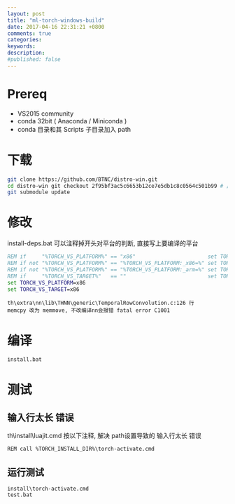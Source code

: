 ```yaml
---
layout: post
title: "ml-torch-windows-build"
date: 2017-04-16 22:31:21 +0800
comments: true
categories: 
keywords: 
description: 
#published: false
---
```


# Prereq
* VS2015 community
* conda 32bit ( Anaconda / Miniconda )
* conda 目录和其 Scripts 子目录加入 path


# 下载

```bash
git clone https://github.com/BTNC/distro-win.git
cd distro-win git checkout 2f95bf3ac5c6653b12ce7e5db1c8c0564c501b99 # 此次编译成功的版本
git submodule update
```


# 修改

install-deps.bat 可以注释掉开头对平台的判断, 直接写上要编译的平台

```bat
REM if     "%TORCH_VS_PLATFORM%" == "x86"                       set TORCH_VS_TARGET=x86
REM if not "%TORCH_VS_PLATFORM%" == "%TORCH_VS_PLATFORM:_x86=%" set TORCH_VS_TARGET=x86
REM if not "%TORCH_VS_PLATFORM%" == "%TORCH_VS_PLATFORM:_arm=%" set TORCH_VS_TARGET=arm
REM if     "%TORCH_VS_TARGET%"   == ""                          set TORCH_VS_TARGET=x64
set TORCH_VS_PLATFORM=x86
set TORCH_VS_TARGET=x86
```

```
th\extra\nn\lib\THNN\generic\TemporalRowConvolution.c:126 行
memcpy 改为 memmove, 不改编译nn会报错 fatal error C1001
```


# 编译

```
install.bat
```


# 测试

## 输入行太长 错误
th\install\luajit.cmd 按以下注释, 解决 path设置导致的 输入行太长 错误

```
REM call %TORCH_INSTALL_DIR%\torch-activate.cmd
```

## 运行测试

```
install\torch-activate.cmd
test.bat
```